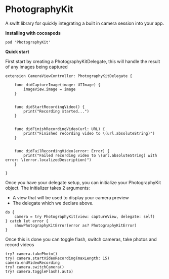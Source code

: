# PhotographyKit
A swift library for quickly integrating a built in camera session into your app.
 
**Installing with cocoapods**
```
pod 'PhotographyKit'
```

**Quick start**

First start by creating a PhotographyKitDelegate, this will handle the result of any images being captured
```
extension CameraViewController: PhotographyKitDelegate {
    
    func didCaptureImage(image: UIImage) {
        imageView.image = image
    }
    
    
    func didStartRecordingVideo() {
        print("Recording started...")
    }
    
    
    func didFinishRecordingVideo(url: URL) {
        print("Finished recording video to \(url.absoluteString)")
    }
    
    
    func didFailRecordingVideo(error: Error) {
        print("Failed recording video to \(url.absoluteString) with error: \(error.localizedDescription)")
    }
    
}
```

Once you have your delegate setup, you can initialize your PhotographyKit object. The initializer takes 2 arguments:

- A view that will be used to display your camera preview
- The delegate which we declare above.

```
do {
    camera = try PhotographyKit(view: captureView, delegate: self)
} catch let error {
    showPhotographyKitError(error as? PhotographyKitError)
}
```

Once this is done you can toggle flash, switch cameras, take photos and record videos
```
try? camera.takePhoto()
try? camera.startVideoRecording(maxLength: 15)
camera.endVideoRecording
try? camera.switchCamera()
try? camera.toggleFlash(.auto)
```

